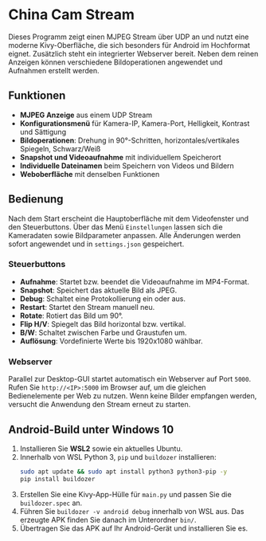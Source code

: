 # China Cam Stream

Dieses Programm zeigt einen MJPEG Stream über UDP an und nutzt eine moderne Kivy-Oberfläche, die sich besonders für Android im Hochformat eignet. Zusätzlich steht ein integrierter Webserver bereit. Neben dem reinen Anzeigen können verschiedene Bildoperationen angewendet und Aufnahmen erstellt werden.

## Funktionen

- **MJPEG Anzeige** aus einem UDP Stream
- **Konfigurationsmenü** für Kamera-IP, Kamera-Port, Helligkeit, Kontrast und Sättigung
- **Bildoperationen**: Drehung in 90°-Schritten, horizontales/vertikales Spiegeln, Schwarz/Weiß
- **Snapshot und Videoaufnahme** mit individuellem Speicherort
- **Individuelle Dateinamen** beim Speichern von Videos und Bildern
- **Weboberfläche** mit denselben Funktionen

## Bedienung

Nach dem Start erscheint die Hauptoberfläche mit dem Videofenster und den Steuerbuttons. 
Über das Menü `Einstellungen` lassen sich die Kameradaten sowie Bildparameter anpassen. 
Alle Änderungen werden sofort angewendet und in `settings.json` gespeichert.

### Steuerbuttons

- **Aufnahme**: Startet bzw. beendet die Videoaufnahme im MP4-Format.
- **Snapshot**: Speichert das aktuelle Bild als JPEG.
- **Debug**: Schaltet eine Protokollierung ein oder aus.
- **Restart**: Startet den Stream manuell neu.
- **Rotate**: Rotiert das Bild um 90°.
- **Flip H/V**: Spiegelt das Bild horizontal bzw. vertikal.
- **B/W**: Schaltet zwischen Farbe und Graustufen um.
- **Auflösung**: Vordefinierte Werte bis 1920x1080 wählbar.

### Webserver

Parallel zur Desktop-GUI startet automatisch ein Webserver auf Port `5000`.
Rufen Sie `http://<IP>:5000` im Browser auf, um die gleichen Bedienelemente per Web zu nutzen.
Wenn keine Bilder empfangen werden, versucht die Anwendung den Stream erneut zu starten.

## Android-Build unter Windows 10

1. Installieren Sie **WSL2** sowie ein aktuelles Ubuntu.
2. Innerhalb von WSL Python 3, `pip` und `buildozer` installieren:
   ```bash
   sudo apt update && sudo apt install python3 python3-pip -y
   pip install buildozer
   ```
3. Erstellen Sie eine Kivy-App-Hülle für `main.py` und passen Sie die `buildozer.spec` an.
4. Führen Sie `buildozer -v android debug` innerhalb von WSL aus. 
   Das erzeugte APK finden Sie danach im Unterordner `bin/`.
5. Übertragen Sie das APK auf Ihr Android-Gerät und installieren Sie es.

